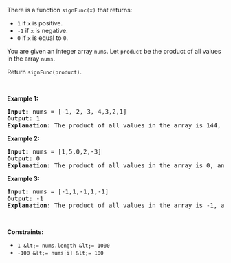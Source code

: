 There is a function `` signFunc(x) `` that returns:

*   `` 1 `` if `` x `` is positive.
*   `` -1 `` if `` x `` is negative.
*   `` 0 `` if `` x `` is equal to `` 0 ``.

You are given an integer array `` nums ``. Let `` product `` be the product of all values in the array `` nums ``.

Return `` signFunc(product) ``.

&nbsp;

__Example 1:__

<pre>
<strong>Input:</strong> nums = [-1,-2,-3,-4,3,2,1]
<strong>Output:</strong> 1
<strong>Explanation:</strong> The product of all values in the array is 144, and signFunc(144) = 1
</pre>

__Example 2:__

<pre>
<strong>Input:</strong> nums = [1,5,0,2,-3]
<strong>Output:</strong> 0
<strong>Explanation:</strong> The product of all values in the array is 0, and signFunc(0) = 0
</pre>

__Example 3:__

<pre>
<strong>Input:</strong> nums = [-1,1,-1,1,-1]
<strong>Output:</strong> -1
<strong>Explanation:</strong> The product of all values in the array is -1, and signFunc(-1) = -1
</pre>

&nbsp;

__Constraints:__

*   `` 1 &lt;= nums.length &lt;= 1000 ``
*   `` -100 &lt;= nums[i] &lt;= 100 ``